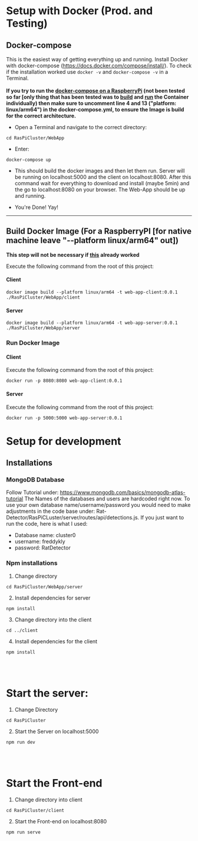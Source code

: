 # Setup with Docker (Prod. and Testing)
## Docker-compose
This is the easiest way of getting everything up and running.
Install Docker with docker-compose (https://docs.docker.com/compose/install/).
To check if the installation worked use <code>docker -v</code> and <code>docker-compose -v</code> in a Terminal.
<br>
<br>
<b>If you try to run the <ins>docker-compose on a RaspberryPi</ins> (not been tested so far [only thing that has been tested was to [build](#build-docker) and [run](#run-docker) the Container individually) then make sure to uncomment line 4 and 13 ("platform: linux/arm64") in the docker-compose.yml, to ensure the Image is build for the correct architecture.</b>

- Open a Terminal and navigate to the correct directory:
```
cd RasPiCluster/WebApp
```
- Enter:
```
docker-compose up
```

- This should build the docker images and then let them run. Server will be running on localhost:5000 and the client on localhost:8080.
After this command wait for everything to download and install (maybe 5min) and the go to localhost:8080 on your browser. The Web-App should be up and running.

- You're Done! Yay!

<hr>

## <a name="build-docker"></a>Build Docker Image (For a RaspberryPI [for native machine leave "--platform linux/arm64" out])
<b>This step will not be necessary if [this](#docker-compose) already worked</b>

Execute the following command from the root of this project:

#### Client

```
docker image build --platform linux/arm64 -t web-app-client:0.0.1 ./RasPiCluster/WebApp/client
```

#### Server

```
docker image build --platform linux/arm64 -t web-app-server:0.0.1 ./RasPiCluster/WebApp/server
```

### <a name="run-docker"></a>Run Docker Image

#### Client 

Execute the following command from the root of this project:

```
docker run -p 8080:8080 web-app-client:0.0.1
```

#### Server 

Execute the following command from the root of this project:

```
docker run -p 5000:5000 web-app-server:0.0.1
```

# Setup for development
## Installations
### MongoDB Database
Follow Tutorial under: https://www.mongodb.com/basics/mongodb-atlas-tutorial
The Names of the databases and users are hardcoded right now. To use your own database name/username/password you would need to make adjustments in the code base under: Rat-Detector/RasPiCLuster/server/routes/api/detections.js. If you just want to run the code, here is what I used:
- Database name: cluster0
- username: freddykly
- password: RatDetector

### Npm installations 
1. Change directory
```
cd RasPiCluster/WebApp/server
```

2. Install dependencies for server
```
npm install
```

3. Change directory into the client
```
cd ../client
```

4. Install dependencies for the client
```
npm install
```

<br></br>

# Start the server:
1. Change Directory
```
cd RasPiCluster
```

2. Start the Server on localhost:5000
```
npm run dev
```

<br></br>

# Start the Front-end
1. Change directory into client
```
cd RasPiCluster/client
```

2. Start the Front-end on localhost:8080
```
npm run serve
```
